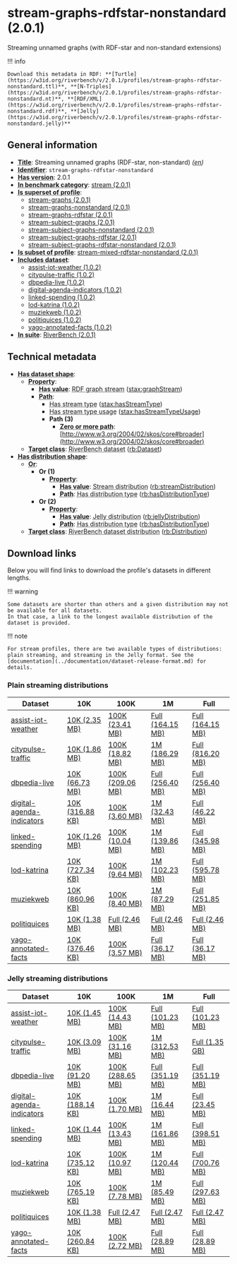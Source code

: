 # stream-graphs-rdfstar-nonstandard (2.0.1)

Streaming unnamed graphs (with RDF-star and non-standard extensions)

!!! info

    Download this metadata in RDF: **[Turtle](https://w3id.org/riverbench/v/2.0.1/profiles/stream-graphs-rdfstar-nonstandard.ttl)**, **[N-Triples](https://w3id.org/riverbench/v/2.0.1/profiles/stream-graphs-rdfstar-nonstandard.nt)**, **[RDF/XML](https://w3id.org/riverbench/v/2.0.1/profiles/stream-graphs-rdfstar-nonstandard.rdf)**, **[Jelly](https://w3id.org/riverbench/v/2.0.1/profiles/stream-graphs-rdfstar-nonstandard.jelly)**



## General information

- **<abbr title="A name given to the resource.">Title</abbr>**: Streaming unnamed graphs (RDF-star, non-standard) _(<abbr title="English">en</abbr>)_
- **<abbr title="An unambiguous reference to the resource within a given context.">Identifier</abbr>**: `stream-graphs-rdfstar-nonstandard`
- **<abbr title="Version tag of an artifact">Has version</abbr>**: 2.0.1
- **<abbr title="Indicates that the subject (either a task or a profile) is in benchmark category. This property is functional (each task/profile must be in exactly one benchmark category).">In benchmark category</abbr>**: [stream (2.0.1)](https://w3id.org/riverbench/v/2.0.1/categories/stream)
- **<abbr title="Indicates that this profile contains all datasets of the other profile">Is superset of profile</abbr>**: 
    - [stream-graphs (2.0.1)](https://w3id.org/riverbench/v/2.0.1/profiles/stream-graphs)
    - [stream-graphs-nonstandard (2.0.1)](https://w3id.org/riverbench/v/2.0.1/profiles/stream-graphs-nonstandard)
    - [stream-graphs-rdfstar (2.0.1)](https://w3id.org/riverbench/v/2.0.1/profiles/stream-graphs-rdfstar)
    - [stream-subject-graphs (2.0.1)](https://w3id.org/riverbench/v/2.0.1/profiles/stream-subject-graphs)
    - [stream-subject-graphs-nonstandard (2.0.1)](https://w3id.org/riverbench/v/2.0.1/profiles/stream-subject-graphs-nonstandard)
    - [stream-subject-graphs-rdfstar (2.0.1)](https://w3id.org/riverbench/v/2.0.1/profiles/stream-subject-graphs-rdfstar)
    - [stream-subject-graphs-rdfstar-nonstandard (2.0.1)](https://w3id.org/riverbench/v/2.0.1/profiles/stream-subject-graphs-rdfstar-nonstandard)
- **<abbr title="Indicates that this profile's datasets are all in the other profile">Is subset of profile</abbr>**: [stream-mixed-rdfstar-nonstandard (2.0.1)](https://w3id.org/riverbench/v/2.0.1/profiles/stream-mixed-rdfstar-nonstandard)
- **<abbr title="Indicates which datasets are included in the profile">Includes dataset</abbr>**: 
    - [assist-iot-weather (1.0.2)](https://w3id.org/riverbench/datasets/assist-iot-weather/1.0.2)
    - [citypulse-traffic (1.0.2)](https://w3id.org/riverbench/datasets/citypulse-traffic/1.0.2)
    - [dbpedia-live (1.0.2)](https://w3id.org/riverbench/datasets/dbpedia-live/1.0.2)
    - [digital-agenda-indicators (1.0.2)](https://w3id.org/riverbench/datasets/digital-agenda-indicators/1.0.2)
    - [linked-spending (1.0.2)](https://w3id.org/riverbench/datasets/linked-spending/1.0.2)
    - [lod-katrina (1.0.2)](https://w3id.org/riverbench/datasets/lod-katrina/1.0.2)
    - [muziekweb (1.0.2)](https://w3id.org/riverbench/datasets/muziekweb/1.0.2)
    - [politiquices (1.0.2)](https://w3id.org/riverbench/datasets/politiquices/1.0.2)
    - [yago-annotated-facts (1.0.2)](https://w3id.org/riverbench/datasets/yago-annotated-facts/1.0.2)
- **<abbr title="Indicates the benchmark suite to which a dataset or profile belongs">In suite</abbr>**: [RiverBench (2.0.1)](https://w3id.org/riverbench/v/2.0.1)

## Technical metadata

- **<abbr title="Specifies the SHACL shape of distributions that are allowed in a given benchmark profile.">Has dataset shape</abbr>**: 
    - **<abbr title="Links a shape to its property shapes.">Property</abbr>**:     
        - **<abbr title="Specifies a value that must be among the value nodes.">Has value</abbr>**: <abbr title="An RDF graph stream is a grouped RDF stream whose elements are unnamed (default) RDF graphs.">RDF graph stream</abbr> ([stax:graphStream](https://w3id.org/stax/ontology#graphStream))
        - **<abbr title="Specifies the property path of a property shape.">Path</abbr>**:     
            - <abbr title="For an RDF stream type usage, this property indicates which stream type is used.">Has stream type</abbr> ([stax:hasStreamType](https://w3id.org/stax/ontology#hasStreamType))
            - <abbr title="Inverse of stax:isUsageOf – indicates that the subject is related to a usage of an RDF stream type.  The subject for this property can be for example a published stream on the Web (e.g., vocals:RDFStream) or a scientific publication that discusses a usage of an RDF stream type.">Has stream type usage</abbr> ([stax:hasStreamTypeUsage](https://w3id.org/stax/ontology#hasStreamTypeUsage))
            - **Path (3)**    
                - **<abbr title="The (single) value of this property represents a path that is matched zero or more times.">Zero or more path</abbr>**: [http://www.w3.org/2004/02/skos/core#broader](http://www.w3.org/2004/02/skos/core#broader)
    - **<abbr title="Links a shape to a class, indicating that all instances of the class must conform to the shape.">Target class</abbr>**: <abbr title="A dataset in the RiverBench benchmark suite">RiverBench dataset</abbr> ([rb:Dataset](https://w3id.org/riverbench/schema/metadata#Dataset))
- **<abbr title="Specifies the SHACL shape of distributions that are allowed in a given benchmark profile.">Has distribution shape</abbr>**: 
    - **<abbr title="Specifies a list of shapes so that the value nodes must conform to at least one of the shapes.">Or</abbr>**:     
        - **Or (1)**    
            - **<abbr title="Links a shape to its property shapes.">Property</abbr>**:     
                - **<abbr title="Specifies a value that must be among the value nodes.">Has value</abbr>**: <abbr title="The dataset is distributed as a stream of RDF datasets or RDF graphs (grouped RDF stream in RDF-STaX).">Stream distribution</abbr> ([rb:streamDistribution](https://w3id.org/riverbench/schema/metadata#streamDistribution))
                - **<abbr title="Specifies the property path of a property shape.">Path</abbr>**: <abbr title="Indicates the type of RiverBench dataset distribution">Has distribution type</abbr> ([rb:hasDistributionType](https://w3id.org/riverbench/schema/metadata#hasDistributionType))
        - **Or (2)**    
            - **<abbr title="Links a shape to its property shapes.">Property</abbr>**:     
                - **<abbr title="Specifies a value that must be among the value nodes.">Has value</abbr>**: <abbr title="A streaming distribution in the Jelly binary format.">Jelly distribution</abbr> ([rb:jellyDistribution](https://w3id.org/riverbench/schema/metadata#jellyDistribution))
                - **<abbr title="Specifies the property path of a property shape.">Path</abbr>**: <abbr title="Indicates the type of RiverBench dataset distribution">Has distribution type</abbr> ([rb:hasDistributionType](https://w3id.org/riverbench/schema/metadata#hasDistributionType))
    - **<abbr title="Links a shape to a class, indicating that all instances of the class must conform to the shape.">Target class</abbr>**: <abbr title="A distribution of a dataset in the RiverBench benchmark suite.">RiverBench dataset distribution</abbr> ([rb:Distribution](https://w3id.org/riverbench/schema/metadata#Distribution))


## Download links

Below you will find links to download the profile's datasets in different lengths.

!!! warning

    Some datasets are shorter than others and a given distribution may not be available for all datasets.
    In that case, a link to the longest available distribution of the dataset is provided.

!!! note

    For stream profiles, there are two available types of distributions: plain streaming, and streaming in the Jelly format. See the [documentation](../documentation/dataset-release-format.md) for details.

### Plain streaming distributions

Dataset | 10K | 100K | 1M | Full
--- | --- | --- | --- | ---
[assist-iot-weather](https://w3id.org/riverbench/datasets/assist-iot-weather/1.0.2) | [10K (2.35 MB)](https://w3id.org/riverbench/datasets/assist-iot-weather/1.0.2/files/stream_10K.tar.gz) | [100K (23.41 MB)](https://w3id.org/riverbench/datasets/assist-iot-weather/1.0.2/files/stream_100K.tar.gz) | [Full (164.15 MB)](https://w3id.org/riverbench/datasets/assist-iot-weather/1.0.2/files/stream_full.tar.gz) | [Full (164.15 MB)](https://w3id.org/riverbench/datasets/assist-iot-weather/1.0.2/files/stream_full.tar.gz)
[citypulse-traffic](https://w3id.org/riverbench/datasets/citypulse-traffic/1.0.2) | [10K (1.86 MB)](https://w3id.org/riverbench/datasets/citypulse-traffic/1.0.2/files/stream_10K.tar.gz) | [100K (18.82 MB)](https://w3id.org/riverbench/datasets/citypulse-traffic/1.0.2/files/stream_100K.tar.gz) | [1M (186.29 MB)](https://w3id.org/riverbench/datasets/citypulse-traffic/1.0.2/files/stream_1M.tar.gz) | [Full (816.20 MB)](https://w3id.org/riverbench/datasets/citypulse-traffic/1.0.2/files/stream_full.tar.gz)
[dbpedia-live](https://w3id.org/riverbench/datasets/dbpedia-live/1.0.2) | [10K (66.73 MB)](https://w3id.org/riverbench/datasets/dbpedia-live/1.0.2/files/stream_10K.tar.gz) | [100K (209.06 MB)](https://w3id.org/riverbench/datasets/dbpedia-live/1.0.2/files/stream_100K.tar.gz) | [Full (256.40 MB)](https://w3id.org/riverbench/datasets/dbpedia-live/1.0.2/files/stream_full.tar.gz) | [Full (256.40 MB)](https://w3id.org/riverbench/datasets/dbpedia-live/1.0.2/files/stream_full.tar.gz)
[digital-agenda-indicators](https://w3id.org/riverbench/datasets/digital-agenda-indicators/1.0.2) | [10K (316.88 KB)](https://w3id.org/riverbench/datasets/digital-agenda-indicators/1.0.2/files/stream_10K.tar.gz) | [100K (3.60 MB)](https://w3id.org/riverbench/datasets/digital-agenda-indicators/1.0.2/files/stream_100K.tar.gz) | [1M (32.43 MB)](https://w3id.org/riverbench/datasets/digital-agenda-indicators/1.0.2/files/stream_1M.tar.gz) | [Full (46.22 MB)](https://w3id.org/riverbench/datasets/digital-agenda-indicators/1.0.2/files/stream_full.tar.gz)
[linked-spending](https://w3id.org/riverbench/datasets/linked-spending/1.0.2) | [10K (1.26 MB)](https://w3id.org/riverbench/datasets/linked-spending/1.0.2/files/stream_10K.tar.gz) | [100K (10.04 MB)](https://w3id.org/riverbench/datasets/linked-spending/1.0.2/files/stream_100K.tar.gz) | [1M (139.86 MB)](https://w3id.org/riverbench/datasets/linked-spending/1.0.2/files/stream_1M.tar.gz) | [Full (345.98 MB)](https://w3id.org/riverbench/datasets/linked-spending/1.0.2/files/stream_full.tar.gz)
[lod-katrina](https://w3id.org/riverbench/datasets/lod-katrina/1.0.2) | [10K (727.34 KB)](https://w3id.org/riverbench/datasets/lod-katrina/1.0.2/files/stream_10K.tar.gz) | [100K (9.64 MB)](https://w3id.org/riverbench/datasets/lod-katrina/1.0.2/files/stream_100K.tar.gz) | [1M (102.23 MB)](https://w3id.org/riverbench/datasets/lod-katrina/1.0.2/files/stream_1M.tar.gz) | [Full (595.78 MB)](https://w3id.org/riverbench/datasets/lod-katrina/1.0.2/files/stream_full.tar.gz)
[muziekweb](https://w3id.org/riverbench/datasets/muziekweb/1.0.2) | [10K (860.96 KB)](https://w3id.org/riverbench/datasets/muziekweb/1.0.2/files/stream_10K.tar.gz) | [100K (8.40 MB)](https://w3id.org/riverbench/datasets/muziekweb/1.0.2/files/stream_100K.tar.gz) | [1M (87.29 MB)](https://w3id.org/riverbench/datasets/muziekweb/1.0.2/files/stream_1M.tar.gz) | [Full (251.85 MB)](https://w3id.org/riverbench/datasets/muziekweb/1.0.2/files/stream_full.tar.gz)
[politiquices](https://w3id.org/riverbench/datasets/politiquices/1.0.2) | [10K (1.38 MB)](https://w3id.org/riverbench/datasets/politiquices/1.0.2/files/stream_10K.tar.gz) | [Full (2.46 MB)](https://w3id.org/riverbench/datasets/politiquices/1.0.2/files/stream_full.tar.gz) | [Full (2.46 MB)](https://w3id.org/riverbench/datasets/politiquices/1.0.2/files/stream_full.tar.gz) | [Full (2.46 MB)](https://w3id.org/riverbench/datasets/politiquices/1.0.2/files/stream_full.tar.gz)
[yago-annotated-facts](https://w3id.org/riverbench/datasets/yago-annotated-facts/1.0.2) | [10K (376.46 KB)](https://w3id.org/riverbench/datasets/yago-annotated-facts/1.0.2/files/stream_10K.tar.gz) | [100K (3.57 MB)](https://w3id.org/riverbench/datasets/yago-annotated-facts/1.0.2/files/stream_100K.tar.gz) | [Full (36.17 MB)](https://w3id.org/riverbench/datasets/yago-annotated-facts/1.0.2/files/stream_full.tar.gz) | [Full (36.17 MB)](https://w3id.org/riverbench/datasets/yago-annotated-facts/1.0.2/files/stream_full.tar.gz)

### Jelly streaming distributions

Dataset | 10K | 100K | 1M | Full
--- | --- | --- | --- | ---
[assist-iot-weather](https://w3id.org/riverbench/datasets/assist-iot-weather/1.0.2) | [10K (1.45 MB)](https://w3id.org/riverbench/datasets/assist-iot-weather/1.0.2/files/jelly_10K.jelly.gz) | [100K (14.43 MB)](https://w3id.org/riverbench/datasets/assist-iot-weather/1.0.2/files/jelly_100K.jelly.gz) | [Full (101.23 MB)](https://w3id.org/riverbench/datasets/assist-iot-weather/1.0.2/files/jelly_full.jelly.gz) | [Full (101.23 MB)](https://w3id.org/riverbench/datasets/assist-iot-weather/1.0.2/files/jelly_full.jelly.gz)
[citypulse-traffic](https://w3id.org/riverbench/datasets/citypulse-traffic/1.0.2) | [10K (3.09 MB)](https://w3id.org/riverbench/datasets/citypulse-traffic/1.0.2/files/jelly_10K.jelly.gz) | [100K (31.16 MB)](https://w3id.org/riverbench/datasets/citypulse-traffic/1.0.2/files/jelly_100K.jelly.gz) | [1M (312.53 MB)](https://w3id.org/riverbench/datasets/citypulse-traffic/1.0.2/files/jelly_1M.jelly.gz) | [Full (1.35 GB)](https://w3id.org/riverbench/datasets/citypulse-traffic/1.0.2/files/jelly_full.jelly.gz)
[dbpedia-live](https://w3id.org/riverbench/datasets/dbpedia-live/1.0.2) | [10K (91.20 MB)](https://w3id.org/riverbench/datasets/dbpedia-live/1.0.2/files/jelly_10K.jelly.gz) | [100K (288.65 MB)](https://w3id.org/riverbench/datasets/dbpedia-live/1.0.2/files/jelly_100K.jelly.gz) | [Full (351.19 MB)](https://w3id.org/riverbench/datasets/dbpedia-live/1.0.2/files/jelly_full.jelly.gz) | [Full (351.19 MB)](https://w3id.org/riverbench/datasets/dbpedia-live/1.0.2/files/jelly_full.jelly.gz)
[digital-agenda-indicators](https://w3id.org/riverbench/datasets/digital-agenda-indicators/1.0.2) | [10K (188.14 KB)](https://w3id.org/riverbench/datasets/digital-agenda-indicators/1.0.2/files/jelly_10K.jelly.gz) | [100K (1.70 MB)](https://w3id.org/riverbench/datasets/digital-agenda-indicators/1.0.2/files/jelly_100K.jelly.gz) | [1M (16.44 MB)](https://w3id.org/riverbench/datasets/digital-agenda-indicators/1.0.2/files/jelly_1M.jelly.gz) | [Full (23.45 MB)](https://w3id.org/riverbench/datasets/digital-agenda-indicators/1.0.2/files/jelly_full.jelly.gz)
[linked-spending](https://w3id.org/riverbench/datasets/linked-spending/1.0.2) | [10K (1.44 MB)](https://w3id.org/riverbench/datasets/linked-spending/1.0.2/files/jelly_10K.jelly.gz) | [100K (13.43 MB)](https://w3id.org/riverbench/datasets/linked-spending/1.0.2/files/jelly_100K.jelly.gz) | [1M (161.86 MB)](https://w3id.org/riverbench/datasets/linked-spending/1.0.2/files/jelly_1M.jelly.gz) | [Full (398.51 MB)](https://w3id.org/riverbench/datasets/linked-spending/1.0.2/files/jelly_full.jelly.gz)
[lod-katrina](https://w3id.org/riverbench/datasets/lod-katrina/1.0.2) | [10K (735.12 KB)](https://w3id.org/riverbench/datasets/lod-katrina/1.0.2/files/jelly_10K.jelly.gz) | [100K (10.97 MB)](https://w3id.org/riverbench/datasets/lod-katrina/1.0.2/files/jelly_100K.jelly.gz) | [1M (120.44 MB)](https://w3id.org/riverbench/datasets/lod-katrina/1.0.2/files/jelly_1M.jelly.gz) | [Full (700.76 MB)](https://w3id.org/riverbench/datasets/lod-katrina/1.0.2/files/jelly_full.jelly.gz)
[muziekweb](https://w3id.org/riverbench/datasets/muziekweb/1.0.2) | [10K (765.19 KB)](https://w3id.org/riverbench/datasets/muziekweb/1.0.2/files/jelly_10K.jelly.gz) | [100K (7.78 MB)](https://w3id.org/riverbench/datasets/muziekweb/1.0.2/files/jelly_100K.jelly.gz) | [1M (85.49 MB)](https://w3id.org/riverbench/datasets/muziekweb/1.0.2/files/jelly_1M.jelly.gz) | [Full (297.63 MB)](https://w3id.org/riverbench/datasets/muziekweb/1.0.2/files/jelly_full.jelly.gz)
[politiquices](https://w3id.org/riverbench/datasets/politiquices/1.0.2) | [10K (1.38 MB)](https://w3id.org/riverbench/datasets/politiquices/1.0.2/files/jelly_10K.jelly.gz) | [Full (2.47 MB)](https://w3id.org/riverbench/datasets/politiquices/1.0.2/files/jelly_full.jelly.gz) | [Full (2.47 MB)](https://w3id.org/riverbench/datasets/politiquices/1.0.2/files/jelly_full.jelly.gz) | [Full (2.47 MB)](https://w3id.org/riverbench/datasets/politiquices/1.0.2/files/jelly_full.jelly.gz)
[yago-annotated-facts](https://w3id.org/riverbench/datasets/yago-annotated-facts/1.0.2) | [10K (260.84 KB)](https://w3id.org/riverbench/datasets/yago-annotated-facts/1.0.2/files/jelly_10K.jelly.gz) | [100K (2.72 MB)](https://w3id.org/riverbench/datasets/yago-annotated-facts/1.0.2/files/jelly_100K.jelly.gz) | [Full (28.89 MB)](https://w3id.org/riverbench/datasets/yago-annotated-facts/1.0.2/files/jelly_full.jelly.gz) | [Full (28.89 MB)](https://w3id.org/riverbench/datasets/yago-annotated-facts/1.0.2/files/jelly_full.jelly.gz)
